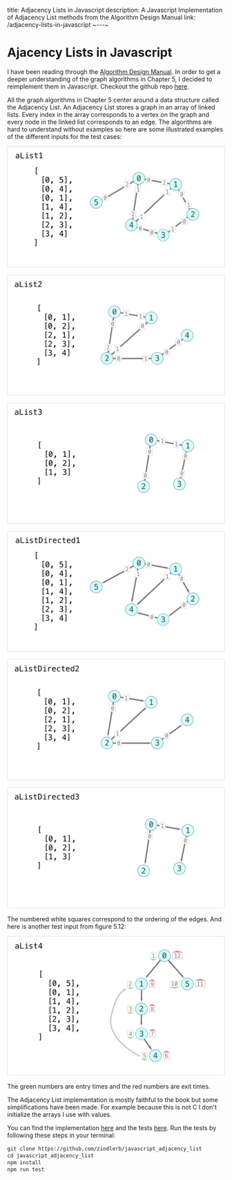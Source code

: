 title: Adjacency Lists in Javascript
description: A Javascript Implementation of Adjacency List methods from the Algorithm Design Manual
link: /adjacency-lists-in-javascript
~---~
# Ajacency Lists in Javascript

I have been reading through the [Algorithm Design Manual](http://www.algorist.com/). In order to get a deeper understanding of the graph algorithms in Chapter 5, I decided to reimplement them in Javascript. Checkout the github repo [here](https://github.com/zindlerb/javascript_adjacency_list).

All the graph algorithms in Chapter 5 center around a data structure called the Adjacency List. An Adjacency List stores a graph in an array of linked lists. Every index in the array corresponds to a vertex on the graph and every node in the linked list corresponds to an edge. The algorithms are hard to understand without examples so here are some illustrated examples of the different inputs for the test cases:

![AdjList1](../assets/adjList1.png)

![AdjList2](../assets/adjList2.png)

![AdjList3](../assets/adjList3.png)

![AdjListDirected1](../assets/adjListDirected1.png)

![AdjListDirected2](../assets/adjListDirected2.png)

![AdjListDirected3](../assets/adjListDirected3.png)

The numbered white squares correspond to the ordering of the edges. And here is another test input from figure 5.12:

![aList4 Test Input](../assets/articulation_example.png)

The green numbers are entry times and the red numbers are exit times.

The Adjacency List implementation is mostly faithful to the book but some simplifications have been made. For example because this is not C I don't initialize the arrays I use with values.

You can find the implementation [here](https://github.com/zindlerb/javascript_adjacency_list/blob/master/adjacency_list.js) and the tests [here](https://github.com/zindlerb/javascript_adjacency_list/blob/master/__tests__/adjacency_list.js). Run the tests by following these steps in your terminal:

``` shell
git clone https://github.com/zindlerb/javascript_adjacency_list
cd javascript_adjacency_list
npm install
npm run test
```
